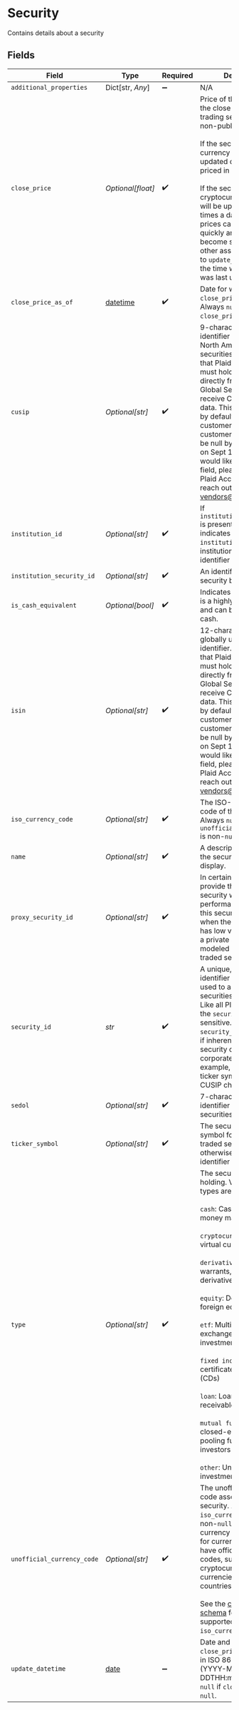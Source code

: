 # Security

Contains details about a security


## Fields

| Field                                                                                                                                                                                                                                                                                                                                                                                                                                                                                                                                                    | Type                                                                                                                                                                                                                                                                                                                                                                                                                                                                                                                                                     | Required                                                                                                                                                                                                                                                                                                                                                                                                                                                                                                                                                 | Description                                                                                                                                                                                                                                                                                                                                                                                                                                                                                                                                              |
| -------------------------------------------------------------------------------------------------------------------------------------------------------------------------------------------------------------------------------------------------------------------------------------------------------------------------------------------------------------------------------------------------------------------------------------------------------------------------------------------------------------------------------------------------------- | -------------------------------------------------------------------------------------------------------------------------------------------------------------------------------------------------------------------------------------------------------------------------------------------------------------------------------------------------------------------------------------------------------------------------------------------------------------------------------------------------------------------------------------------------------- | -------------------------------------------------------------------------------------------------------------------------------------------------------------------------------------------------------------------------------------------------------------------------------------------------------------------------------------------------------------------------------------------------------------------------------------------------------------------------------------------------------------------------------------------------------- | -------------------------------------------------------------------------------------------------------------------------------------------------------------------------------------------------------------------------------------------------------------------------------------------------------------------------------------------------------------------------------------------------------------------------------------------------------------------------------------------------------------------------------------------------------- |
| `additional_properties`                                                                                                                                                                                                                                                                                                                                                                                                                                                                                                                                  | Dict[str, *Any*]                                                                                                                                                                                                                                                                                                                                                                                                                                                                                                                                         | :heavy_minus_sign:                                                                                                                                                                                                                                                                                                                                                                                                                                                                                                                                       | N/A                                                                                                                                                                                                                                                                                                                                                                                                                                                                                                                                                      |
| `close_price`                                                                                                                                                                                                                                                                                                                                                                                                                                                                                                                                            | *Optional[float]*                                                                                                                                                                                                                                                                                                                                                                                                                                                                                                                                        | :heavy_check_mark:                                                                                                                                                                                                                                                                                                                                                                                                                                                                                                                                       | Price of the security at the close of the previous trading session. Null for non-public securities.<br/><br/>If the security is a foreign currency this field will be updated daily and will be priced in USD.<br/><br/>If the security is a cryptocurrency, this field will be updated multiple times a day. As crypto prices can fluctuate quickly and data may become stale sooner than other asset classes, refer to `update_datetime` with the time when the price was last updated.<br/>                                                           |
| `close_price_as_of`                                                                                                                                                                                                                                                                                                                                                                                                                                                                                                                                      | [datetime](https://docs.python.org/3/library/datetime.html#datetime-objects)                                                                                                                                                                                                                                                                                                                                                                                                                                                                             | :heavy_check_mark:                                                                                                                                                                                                                                                                                                                                                                                                                                                                                                                                       | Date for which `close_price` is accurate. Always `null` if `close_price` is `null`.                                                                                                                                                                                                                                                                                                                                                                                                                                                                      |
| `cusip`                                                                                                                                                                                                                                                                                                                                                                                                                                                                                                                                                  | *Optional[str]*                                                                                                                                                                                                                                                                                                                                                                                                                                                                                                                                          | :heavy_check_mark:                                                                                                                                                                                                                                                                                                                                                                                                                                                                                                                                       | 9-character CUSIP, an identifier assigned to North American securities. Please note that Plaid's customers must hold a license directly from CUSIP Global Services to receive CUSIP & ISIN data. This field will be null by default for new customers. For existing customers, this field will be null by default starting on Sept 15, 2023. If you would like access to this field, please contact your Plaid Account Manager or reach out to investments-vendors@plaid.com.                                                                            |
| `institution_id`                                                                                                                                                                                                                                                                                                                                                                                                                                                                                                                                         | *Optional[str]*                                                                                                                                                                                                                                                                                                                                                                                                                                                                                                                                          | :heavy_check_mark:                                                                                                                                                                                                                                                                                                                                                                                                                                                                                                                                       | If `institution_security_id` is present, this field indicates the Plaid `institution_id` of the institution to whom the identifier belongs.                                                                                                                                                                                                                                                                                                                                                                                                              |
| `institution_security_id`                                                                                                                                                                                                                                                                                                                                                                                                                                                                                                                                | *Optional[str]*                                                                                                                                                                                                                                                                                                                                                                                                                                                                                                                                          | :heavy_check_mark:                                                                                                                                                                                                                                                                                                                                                                                                                                                                                                                                       | An identifier given to the security by the institution                                                                                                                                                                                                                                                                                                                                                                                                                                                                                                   |
| `is_cash_equivalent`                                                                                                                                                                                                                                                                                                                                                                                                                                                                                                                                     | *Optional[bool]*                                                                                                                                                                                                                                                                                                                                                                                                                                                                                                                                         | :heavy_check_mark:                                                                                                                                                                                                                                                                                                                                                                                                                                                                                                                                       | Indicates that a security is a highly liquid asset and can be treated like cash.                                                                                                                                                                                                                                                                                                                                                                                                                                                                         |
| `isin`                                                                                                                                                                                                                                                                                                                                                                                                                                                                                                                                                   | *Optional[str]*                                                                                                                                                                                                                                                                                                                                                                                                                                                                                                                                          | :heavy_check_mark:                                                                                                                                                                                                                                                                                                                                                                                                                                                                                                                                       | 12-character ISIN, a globally unique securities identifier. Please note that Plaid's customers must hold a license directly from CUSIP Global Services to receive CUSIP & ISIN data. This field will be null by default for new customers. For existing customers, this field will be null by default starting on Sept 15, 2023. If you would like access to this field, please contact your Plaid Account Manager or reach out to investments-vendors@plaid.com.                                                                                        |
| `iso_currency_code`                                                                                                                                                                                                                                                                                                                                                                                                                                                                                                                                      | *Optional[str]*                                                                                                                                                                                                                                                                                                                                                                                                                                                                                                                                          | :heavy_check_mark:                                                                                                                                                                                                                                                                                                                                                                                                                                                                                                                                       | The ISO-4217 currency code of the price given. Always `null` if `unofficial_currency_code` is non-`null`.                                                                                                                                                                                                                                                                                                                                                                                                                                                |
| `name`                                                                                                                                                                                                                                                                                                                                                                                                                                                                                                                                                   | *Optional[str]*                                                                                                                                                                                                                                                                                                                                                                                                                                                                                                                                          | :heavy_check_mark:                                                                                                                                                                                                                                                                                                                                                                                                                                                                                                                                       | A descriptive name for the security, suitable for display.                                                                                                                                                                                                                                                                                                                                                                                                                                                                                               |
| `proxy_security_id`                                                                                                                                                                                                                                                                                                                                                                                                                                                                                                                                      | *Optional[str]*                                                                                                                                                                                                                                                                                                                                                                                                                                                                                                                                          | :heavy_check_mark:                                                                                                                                                                                                                                                                                                                                                                                                                                                                                                                                       | In certain cases, Plaid will provide the ID of another security whose performance resembles this security, typically when the original security has low volume, or when a private security can be modeled with a publicly traded security.                                                                                                                                                                                                                                                                                                               |
| `security_id`                                                                                                                                                                                                                                                                                                                                                                                                                                                                                                                                            | *str*                                                                                                                                                                                                                                                                                                                                                                                                                                                                                                                                                    | :heavy_check_mark:                                                                                                                                                                                                                                                                                                                                                                                                                                                                                                                                       | A unique, Plaid-specific identifier for the security, used to associate securities with holdings. Like all Plaid identifiers, the `security_id` is case sensitive. The `security_id` may change if inherent details of the security change due to a corporate action, for example, in the event of a ticker symbol change or CUSIP change.                                                                                                                                                                                                               |
| `sedol`                                                                                                                                                                                                                                                                                                                                                                                                                                                                                                                                                  | *Optional[str]*                                                                                                                                                                                                                                                                                                                                                                                                                                                                                                                                          | :heavy_check_mark:                                                                                                                                                                                                                                                                                                                                                                                                                                                                                                                                       | 7-character SEDOL, an identifier assigned to securities in the UK.                                                                                                                                                                                                                                                                                                                                                                                                                                                                                       |
| `ticker_symbol`                                                                                                                                                                                                                                                                                                                                                                                                                                                                                                                                          | *Optional[str]*                                                                                                                                                                                                                                                                                                                                                                                                                                                                                                                                          | :heavy_check_mark:                                                                                                                                                                                                                                                                                                                                                                                                                                                                                                                                       | The security’s trading symbol for publicly traded securities, and otherwise a short identifier if available.                                                                                                                                                                                                                                                                                                                                                                                                                                             |
| `type`                                                                                                                                                                                                                                                                                                                                                                                                                                                                                                                                                   | *Optional[str]*                                                                                                                                                                                                                                                                                                                                                                                                                                                                                                                                          | :heavy_check_mark:                                                                                                                                                                                                                                                                                                                                                                                                                                                                                                                                       | The security type of the holding. Valid security types are:<br/><br/>`cash`: Cash, currency, and money market funds<br/><br/>`cryptocurrency`: Digital or virtual currencies<br/><br/>`derivative`: Options, warrants, and other derivative instruments<br/><br/>`equity`: Domestic and foreign equities<br/><br/>`etf`: Multi-asset exchange-traded investment funds<br/><br/>`fixed income`: Bonds and certificates of deposit (CDs)<br/><br/>`loan`: Loans and loan receivables<br/><br/>`mutual fund`: Open- and closed-end vehicles pooling funds of multiple investors<br/><br/>`other`: Unknown or other investment types |
| `unofficial_currency_code`                                                                                                                                                                                                                                                                                                                                                                                                                                                                                                                               | *Optional[str]*                                                                                                                                                                                                                                                                                                                                                                                                                                                                                                                                          | :heavy_check_mark:                                                                                                                                                                                                                                                                                                                                                                                                                                                                                                                                       | The unofficial currency code associated with the security. Always `null` if `iso_currency_code` is non-`null`. Unofficial currency codes are used for currencies that do not have official ISO currency codes, such as cryptocurrencies and the currencies of certain countries.<br/><br/>See the [currency code schema](https://plaid.com/docs/api/accounts#currency-code-schema) for a full listing of supported `iso_currency_code`s.                                                                                                                 |
| `update_datetime`                                                                                                                                                                                                                                                                                                                                                                                                                                                                                                                                        | [date](https://docs.python.org/3/library/datetime.html#date-objects)                                                                                                                                                                                                                                                                                                                                                                                                                                                                                     | :heavy_minus_sign:                                                                                                                                                                                                                                                                                                                                                                                                                                                                                                                                       | Date and time at which `close_price` is accurate, in ISO 8601 format (YYYY-MM-DDTHH:mm:ssZ). Always `null` if `close_price` is `null`.                                                                                                                                                                                                                                                                                                                                                                                                                   |